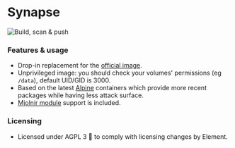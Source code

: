 # Synapse

![Build, scan & push](https://github.com/Blue-OCI/synapse/actions/workflows/build.yml/badge.svg)

### Features & usage
- Drop-in replacement for the [official image](https://github.com/element-hq/synapse/tree/develop/docker).
- Unprivileged image: you should check your volumes' permissions (eg `/data`), default UID/GID is 3000.
- Based on the latest [Alpine](https://alpinelinux.org/) containers which provide more recent packages while having less attack surface.
- [Mjolnir module](https://github.com/matrix-org/mjolnir/blob/main/docs/synapse_module.md) support is included.

### Licensing
- Licensed under AGPL 3 🤮 to comply with licensing changes by Element.

